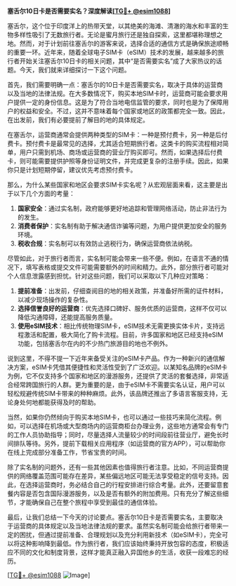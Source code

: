 **塞舌尔10日卡是否需要实名？深度解读[[TG💪+ @esim1088](https://t.me/s/esim1088)]**

塞舌尔，这个位于印度洋上的热带天堂，以其绝美的海滩、清澈的海水和丰富的生物多样性吸引了无数旅行者。无论是蜜月旅行还是独自探索，这里都堪称理想之地。然而，对于计划前往塞舌尔的游客来说，选择合适的通信方式是确保旅途顺畅的重要一环。近年来，随着全球电子SIM卡（eSIM）技术的发展，越来越多的旅行者开始关注塞舌尔10日卡的相关问题，其中“是否需要实名”成了大家热议的话题。今天，我们就来详细探讨一下这个问题。

首先，我们需要明确一点：塞舌尔的10日卡是否需要实名，取决于具体的运营商以及当地的法律法规。在大多数情况下，购买本地SIM卡时，运营商可能会要求用户提供一定的身份信息。这是为了符合当地电信监管的要求，同时也是为了保障用户的权益和安全。不过，这并不意味着每个国家或地区的政策都完全一致。因此，在出发前，我们有必要提前了解目的地的具体规定。

在塞舌尔，运营商通常会提供两种类型的SIM卡：一种是预付费卡，另一种是后付费卡。预付费卡是最常见的选择，尤其适合短期旅行者。这类卡的购买流程相对简单，用户只需到机场、商场或运营商的营业厅购买即可。然而，如果选择后付费卡，则可能需要提供护照等身份证明文件，并完成更复杂的注册手续。因此，如果你只是计划短期停留，建议优先考虑预付费卡。

那么，为什么某些国家和地区会要求SIM卡实名呢？从宏观层面来看，这主要是出于以下几个方面的考量：

1. **国家安全**：通过实名制，政府能够更好地追踪和管理网络活动，防止非法行为的发生。
2. **消费者保护**：实名制有助于解决通信诈骗等问题，为用户提供更加安全的服务环境。
3. **税收合规**：实名制可以有效防止逃税行为，确保运营商依法纳税。

尽管如此，对于旅行者而言，实名制可能会带来一些不便。例如，在语言不通的情况下，填写表格或提交文件可能需要额外的时间和精力。此外，部分旅行者可能对个人信息泄露感到担忧。针对这些问题，我们可以采取以下几种应对策略：

1. **提前准备**：出发前，仔细查阅目的地的相关政策，并准备好所需的证件材料，以减少现场操作的复杂性。
2. **选择信誉良好的运营商**：优先选择口碑好、服务优质的运营商，这样不仅可以降低沟通障碍，还能提高服务质量。
3. **使用eSIM技术**：相比传统物理SIM卡，eSIM技术无需更换实体卡片，支持远程激活和配置，极大简化了购卡流程。目前，许多国家和地区已经支持eSIM功能，包括塞舌尔在内的不少热门旅游目的地也不例外。

说到这里，不得不提一下近年来备受关注的eSIM卡产品。作为一种新兴的通信解决方案，eSIM卡凭借其便捷性和灵活性受到了广泛欢迎。以某知名品牌的eSIM卡为例，它不仅支持多个国家和地区的漫游服务，还提供了灵活的套餐选择，非常适合经常跨国旅行的人群。更为重要的是，由于eSIM卡不需要实名认证，用户可以轻松规避传统SIM卡带来的种种麻烦。此外，该品牌还推出了多语言客服支持，无论身处何地都能获得及时的帮助。

当然，如果你仍然倾向于购买本地SIM卡，也可以通过一些技巧来简化流程。例如，可以选择在机场或大型商场内的运营商柜台办理业务，这些地方通常会有专门的工作人员协助指导；同时，尽量选择人流量较少的时间段前往营业厅，避免长时间排队等待。另外，提前下载相关应用程序（如运营商的官方APP），可以帮助你在线上完成部分准备工作，节省宝贵的时间。

除了实名制的问题外，还有一些其他因素也值得旅行者注意。比如，不同运营商提供的网络覆盖范围可能存在差异，某些偏远地区可能无法享受稳定的信号支持。因此，在选择运营商时，务必结合自己的行程安排进行综合考量。此外，还要留意套餐内容是否包含国际漫游服务，以及是否有额外的附加费用。只有充分了解这些细节，才能确保自己在整个旅程中享受到最佳的通信体验。

最后，让我们总结一下今天的讨论要点。塞舌尔10日卡是否需要实名，主要取决于运营商的具体规定以及当地法律法规的要求。虽然实名制可能会给旅行者带来一定的困扰，但通过提前准备、合理规划以及充分利用新技术（如eSIM卡），完全可以将这种影响降到最低。作为旅行者，我们应该始终秉持开放包容的态度，积极适应不同的文化和制度背景，这样才能真正融入异国他乡的生活，收获一段难忘的经历。

[[TG💪+ @esim1088](https://t.me/s/esim1088) ![Image](https://i.postimg.cc/4NQfJmqS/Snipaste-2025-05-13-00-14-12.png)]
